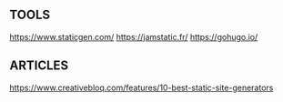 

## TOOLS
https://www.staticgen.com/
https://jamstatic.fr/
https://gohugo.io/

## ARTICLES
https://www.creativebloq.com/features/10-best-static-site-generators